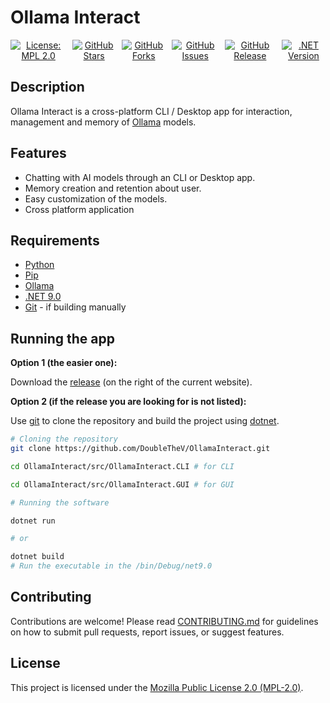 # Ollama Interact

<div align="center" style="display: flex; flex-direction: row; align-items: center; gap: 10px;">
    <a href="https://github.com/DoubleTheV/OllamaInteract/blob/main/LICENSE">
        <img src="https://img.shields.io/badge/License-MPL%202.0-brightgreen.svg" alt="License: MPL 2.0">
    </a>
    <a href="https://github.com/DoubleTheV/OllamaInteract/stargazers">
        <img src="https://img.shields.io/github/stars/DoubleTheV/OllamaInteract?style=social" alt="GitHub Stars">
    </a>
    <a href="https://github.com/DoubleTheV/OllamaInteract/network/members">
        <img src="https://img.shields.io/github/forks/DoubleTheV/OllamaInteract?style=social" alt="GitHub Forks">
    </a>
    <a href="https://github.com/DoubleTheV/OllamaInteract/issues">
        <img src="https://img.shields.io/github/issues/DoubleTheV/OllamaInteract" alt="GitHub Issues">
    </a>
    <a href="https://github.com/DoubleTheV/OllamaInteract/releases">
        <img src="https://img.shields.io/github/v/release/DoubleTheV/OllamaInteract" alt="GitHub Release">
    </a>
    <a href="https://dotnet.microsoft.com/en-us/download/dotnet/9.0">
        <img src="https://img.shields.io/badge/.NET-9.0-blueviolet" alt=".NET Version">
    </a>
</div>

## Description

Ollama Interact is a cross-platform CLI / Desktop app for interaction, management and memory of [Ollama](https://github.com/ollama/ollama) models.

## Features

- Chatting with AI models through an CLI or Desktop app.
- Memory creation and retention about user.
- Easy customization of the models.
- Cross platform application

## Requirements

- [Python](https://www.python.org/downloads/)
- [Pip](https://pypi.org/project/pip/)
- [Ollama](https://github.com/ollama/ollama)
- [.NET 9.0](https://dotnet.microsoft.com/en-us/download)
- [Git](https://git-scm.com/install/) - if building manually

## Running the app

**Option 1 (the easier one):**

Download the [release](https://github.com/DoubleTheV/OllamaInteract/releases) (on the right of the current website).

**Option 2 (if the release you are looking for is not listed):**

Use [git](https://git-scm.com/downloads) to clone the repository and build the project using [dotnet](https://dotnet.microsoft.com/en-us/download).

```bash
# Cloning the repository
git clone https://github.com/DoubleTheV/OllamaInteract.git

cd OllamaInteract/src/OllamaInteract.CLI # for CLI

cd OllamaInteract/src/OllamaInteract.GUI # for GUI

# Running the software

dotnet run

# or

dotnet build
# Run the executable in the /bin/Debug/net9.0
```

## Contributing

Contributions are welcome! Please read [CONTRIBUTING.md](CONTRIBUTING.md) for guidelines on how to submit pull requests, report issues, or suggest features.

## License

This project is licensed under the [Mozilla Public License 2.0 (MPL-2.0)](LICENSE).
